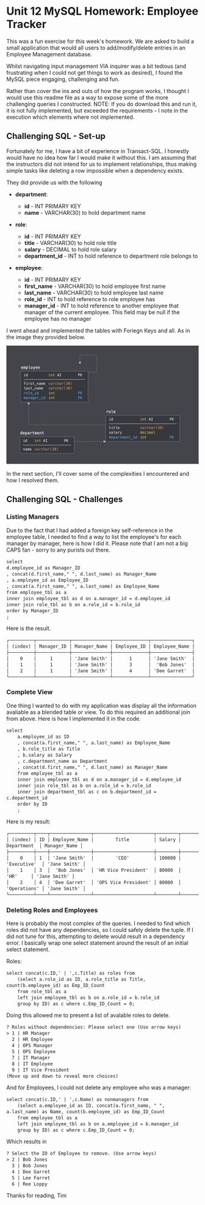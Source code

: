# Unit 12 MySQL Homework: Employee Tracker

This was a fun exercise for this week's homework. We are asked to build a small application that would all users to add/modify/delete entries in an Employee Management database.

Whilst navigating input management VIA inquirer was a bit tedious (and frustrating when I could not get things to work as desired), I found the MySQL piece engaging, challenging and fun.

Rather than cover the ins and outs of how the program works, I thought I would use this readme file as a way to expose some of the more challenging queries I constructed. NOTE: If you do download this and run it, it is not fully implemented, but exceeded the requirements - I note in the execution which elements where not implemented.

## Challenging SQL - Set-up

Fortunately for me, I have a bit of experience in Transact-SQL. I honestly would have no idea how far I would make it without this. I am assuming that the instructors did not intend for us to implement relationships, thus making simple tasks like deleting a row impossible when a dependency exists.

They did provide us with the following

* **department**:

  * **id** - INT PRIMARY KEY
  * **name** - VARCHAR(30) to hold department name

* **role**:

  * **id** - INT PRIMARY KEY
  * **title** -  VARCHAR(30) to hold role title
  * **salary** -  DECIMAL to hold role salary
  * **department_id** -  INT to hold reference to department role belongs to

* **employee**:

  * **id** - INT PRIMARY KEY
  * **first_name** - VARCHAR(30) to hold employee first name
  * **last_name** - VARCHAR(30) to hold employee last name
  * **role_id** - INT to hold reference to role employee has
  * **manager_id** - INT to hold reference to another employee that manager of the current employee. This field may be null if the employee has no manager
  
I went ahead and implemented the tables with Foriegn Keys and all. As in the image they provided below.

![Database Schema](Assets/schema.png)

In the next section, I'll cover some of the complexities I encountered and how I resolved them.

## Challenging SQL - Challenges

### Listing Managers

Due to the fact that I had added a foreign key self-reference in the employee table, I needed to find a way to list the employee's for each manager by manager, here is how I did it. Please note that I am not a big CAPS fan - sorry to any purists out there.

```
select 
d.employee_id as Manager_ID
, concat(d.first_name," ", d.last_name) as Manager_Name
, a.employee_id as Employee_ID
, concat(a.first_name," ", a.last_name) as Employee_Name
from employee_tbl as a
inner join employee_tbl as d on a.manager_id = d.employee_id
inner join role_tbl as b on a.role_id = b.role_id
order by Manager_ID
;
```
Here is the result.
```
┌─────────┬────────────┬──────────────┬─────────────┬───────────────┐
│ (index) │ Manager_ID │ Manager_Name │ Employee_ID │ Employee_Name │
├─────────┼────────────┼──────────────┼─────────────┼───────────────┤
│    0    │     1      │ 'Jane Smith' │      1      │ 'Jane Smith'  │
│    1    │     1      │ 'Jane Smith' │      3      │  'Bob Jones'  │
│    2    │     1      │ 'Jane Smith' │      4      │ 'Dee Garret'  │
└─────────┴────────────┴──────────────┴─────────────┴───────────────┘
```
### Complete View

One thing I wanted to do with my application was display all the information avaliable as a blended table or view. To do this required an additional join from above. Here is how I implemented it in the code. 

```
select 
    a.employee_id as ID
    , concat(a.first_name," ", a.last_name) as Employee_Name
    , b.role_title as Title
    , b.salary as Salary
    , c.department_name as Department 
    , concat(d.first_name," ", d.last_name) as Manager_Name
    from employee_tbl as a
    inner join employee_tbl as d on a.manager_id = d.employee_id
    inner join role_tbl as b on a.role_id = b.role_id
    inner join department_tbl as c on b.department_id = c.department_id
    order by ID
    ; 
```
Here is my result:

```
┌─────────┬────┬───────────────┬──────────────────────┬────────┬──────────────┬──────────────┐
│ (index) │ ID │ Employee_Name │        Title         │ Salary │  Department  │ Manager_Name │
├─────────┼────┼───────────────┼──────────────────────┼────────┼──────────────┼──────────────┤
│    0    │ 1  │ 'Jane Smith'  │        'CEO'         │ 100000 │ 'Executive'  │ 'Jane Smith' │
│    1    │ 3  │  'Bob Jones'  │ 'HR Vice President'  │ 80000  │     'HR'     │ 'Jane Smith' │
│    2    │ 4  │ 'Dee Garret'  │ 'OPS Vice President' │ 80000  │ 'Operations' │ 'Jane Smith' │
└─────────┴────┴───────────────┴──────────────────────┴────────┴──────────────┴──────────────┘
```

### Deleting Roles and Employees

Here is probably the most complex of the queries. I needed to find which roles did not have any dependencies, so I could safely delete the tuple. If I did not tune for this, attempting to delete would result in a dependency error. I basically wrap one select statement around the result of an initial select statement. 

Roles:
```
select concat(c.ID,' | ',c.Title) as roles from  
    (select a.role_id as ID, a.role_title as Title, count(b.employee_id) as Emp_ID_Count 
    from role_tbl as a
    left join employee_tbl as b on a.role_id = b.role_id
    group by ID) as c where c.Emp_ID_Count = 0;
```
Doing this allowed me to present a list of avalable roles to delete.
```
? Roles without dependencies: Please select one (Use arrow keys)
> 1 | HR Manager
  2 | HR Employee
  4 | OPS Manager
  5 | OPS Employee
  7 | IT Manager
  8 | IT Employee
  9 | IT Vice President
(Move up and down to reveal more choices)
```

And for Employees, I could not delete any employee who was a manager:
```
select concat(c.ID,' | ',c.Name) as nonmanagers from  
    (select a.employee_id as ID, concat(a.first_name, " ", a.last_name) as Name, count(b.employee_id) as Emp_ID_Count 
    from employee_tbl as a
    left join employee_tbl as b on a.employee_id = b.manager_id
    group by ID) as c where c.Emp_ID_Count = 0;
```

Which results in 

```
? Select the ID of Employee to remove. (Use arrow keys)
> 2 | Bob Jones
  3 | Bob Jones
  4 | Dee Garret
  5 | Lee Farret
  6 | Ree Loppy
```

Thanks for reading, Tim